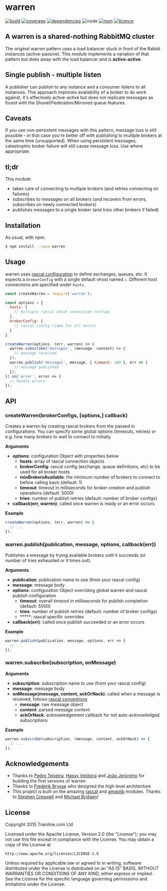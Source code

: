 # warren

[![build](https://travis-ci.org/trainline/rabbitmq-warren-node.svg?branch=master)](https://travis-ci.org/trainline/rabbitmq-warren-node)
[![coverage](https://coveralls.io/repos/trainline/rabbitmq-warren-node/badge.svg?branch=master&service=github)](https://coveralls.io/github/trainline/rabbitmq-warren-node?branch=master)
[![dependencies](https://img.shields.io/david/trainline/rabbitmq-warren-node.svg)](https://david-dm.org/trainline/rabbitmq-warren-node)
![node](https://img.shields.io/node/v/warren.svg)
[![npm](https://img.shields.io/npm/v/warren.svg)](https://www.npmjs.com/package/warren)
[![licence](https://img.shields.io/npm/l/warren.svg)](LICENSE.txt)

## A warren is a shared-nothing RabbitMQ cluster

The original warren pattern uses a load balancer stuck in front of the Rabbit instances (active-passive). This module implements a variation of that pattern but does away with the load balancer and is **active-active**.

## Single publish - multiple listen

A publisher can publish to any instance and a consumer listens to all instances. This approach improves availability of a broker to do work against, it's effectively active-active but does not replicate messages as found with the Shovel/Federation/Mirrored queue features.

## Caveats

If you use non-persistent messages with this pattern, message loss is still possible - in that case you're better off with publishing to multiple brokers at the same time (unsupported).  When using persistent messages, catastrophic broker failure will still cause message loss. Use where appropriate.


## tl;dr

This module:
  * takes care of connecting to multiple brokers (and retries connecting on failures)
  * subscribes to messages on all brokers (and recovers from errors, subscribes on newly connected brokers)
  * publishes messages to a single broker (and tries other brokers if failed)

## Installation

As usual, with npm:

```bash
$ npm install --save warren
```

## Usage

warren uses [rascal configuration](https://github.com/guidesmiths/rascal#configuration) to define exchanges, queues, etc. It expects a `brokerConfig` with a single default vhost named `/`. Different host connections are specified under `hosts`.

```js
const createWarren = require('warren');

const options = {
  hosts: [
    // multiple rascal vhost connection configs
  ],
  brokerConfig: {
    // rascal config (same for all hosts)
  }
}

createWarren(options, (err, warren) => {
  warren.subscribe('messages', (message, content) => {
    // message received
  });
  warren.publish('messages', message, { timeout: 100 }, err => {
    // message published
  });
}).on('error', error => {
  // handle errors
});
```


## API

### createWarren(brokerConfigs, [options,] callback)

Creates a warren by creating rascal brokers from the passed in configurations. You can specify some global options (timeouts, retries) or e.g. how many brokers to wait to connect to initially.

**Arguments**
* **options**: configuration Object with properties below
    * **hosts**: array of rascal connection objects
    * **brokerConfig**: rascal config (exchange, queue definitions, etc) to be used for all broker hosts
    * **minBrokersAvailable**: the minimum number of brokers to connect to before calling back (default: 1)
    * **timeout**: timeout in milliseconds for broker creation and publish operations (default: 5000)
    * **tries**: number of publish retries (default: number of broker configs)  
* **callback(err, warren)**: called once warren is ready or an error occurs

**Example**

```js
createWarren(options, (err, warren) => {
  // ...
});
```

### warren.publish(publication, message, options, callback(err))

Publishes a message by trying available brokers until it succeeds (or number of tries exhausted or it times out).

**Arguments**

* **publication**: publication name to use (from your rascal config)
* **message**: message body
* **options**: configuration Object overriding global warren and rascal publish configuration
    * **timeout**: overall timeout in milliseconds for publish completion (default: 5000)
    * **tries**: number of publish retries (default: number of broker configs)
    * *****: rascal specific overrides
* **callback(err)**: called once publish succeeded or an error occurs

**Example**

```js
warren.publish(publication, message, options, err => {
  // ...
});
```

### warren.subscribe(subscription, onMessage)

**Arguments**

* **subscription**: subscription name to use (from your rascal config)
* **message**: message body
* **onMessage(message, content, ackOrNack)**: called when a message is received, follows [rascal conventions](https://github.com/guidesmiths/rascal#subscriptions)
    * **message**: raw message object
    * **content**: parsed message content
    * **ackOrNack**: acknowledgement callback for not auto-acknowledged subscriptions

**Example**

```js
warren.subscribe(subscription, (message, content, ackOrNack) => {
  // ...
});
```

## Acknowledgements

* Thanks to [Pedro Teixeira](https://github.com/pgte), [Hassy Veldstra](https://github.com/hassy) and [João Jerónimo](https://github.com/joaojeronimo) for building the first versions of warren
* Thanks to [Frederik Brysse](https://github.com/frederik256) who designed the high level architecture
* This project is built on the amazing [rascal](https://github.com/guidesmiths/rascal) and [amqplib](https://github.com/squaremo/amqp.node) modules. Thanks to [Stephen Creswell](https://github.com/cressie176) and [Michael Bridgen](https://github.com/squaremo)!


## License

Copyright 2015 Trainline.com Ltd

Licensed under the Apache License, Version 2.0 (the "License");
you may not use this file except in compliance with the License.
You may obtain a copy of the License at

    http://www.apache.org/licenses/LICENSE-2.0

Unless required by applicable law or agreed to in writing, software
distributed under the License is distributed on an "AS IS" BASIS,
WITHOUT WARRANTIES OR CONDITIONS OF ANY KIND, either express or implied.
See the License for the specific language governing permissions and
limitations under the License.
